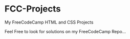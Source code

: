 # FCC-Projects
My FreeCodeCamp HTML and CSS Projects

Feel Free to look for solutions on my FreeCodeCamp Repo...
